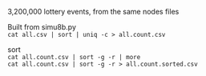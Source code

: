 3,200,000 lottery events, from the same nodes files

Built from simu8b.py  
`cat all.csv | sort | uniq -c > all.count.csv`

sort  
`cat all.count.csv | sort -g -r | more`  
`cat all.count.csv | sort -g -r > all.count.sorted.csv`
